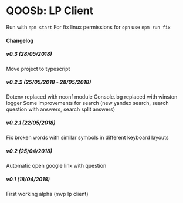 # QOOSb: LP Client
Run with `npm start`
For fix linux permissions for `opn` use `npm run fix`

#### Changelog
##### v0.3 (28/05/2018)
Move project to typescript

##### v0.2.2 (25/05/2018 - 28/05/2018)
Dotenv replaced with nconf module
Console.log replaced with winston logger
Some improvements for search (new yandex search, search question with answers, search split answers)

##### v0.2.1 (22/05/2018)
Fix broken words with similar symbols in different keyboard layouts

##### v0.2 (25/04/2018)
Automatic open google link with question

##### v0.1 (18/04/2018)
First working alpha (mvp lp client)